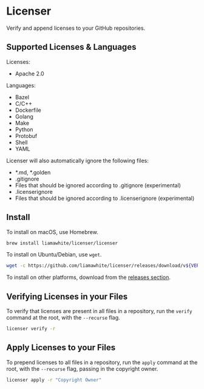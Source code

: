 # Licenser

Verify and append licenses to your GitHub repositories.

## Supported Licenses & Languages

Licenses:

- Apache 2.0

Languages:

- Bazel
- C/C++
- Dockerfile
- Golang
- Make
- Python
- Protobuf
- Shell
- YAML

Licenser will also automatically ignore the following files:

- *.md, *.golden
- .gitignore
- Files that should be ignored according to .gitignore (experimental)
- .licenserignore
- Files that should be ignored according to .licenserignore (experimental)

## Install

To install on macOS, use Homebrew.

```sh
brew install liamawhite/licenser/licenser
```

To install on Ubuntu/Debian, use `wget`.

```sh
wget -c https://github.com/liamawhite/licenser/releases/download/v${VERSION}/licenser_${VERSION}_Linux_x86_64.tar.gz -O - | sudo tar -xz -C /usr/bin
```

To install on other platforms, download from the [releases section](https://github.com/liamawhite/licenser/releases).

## Verifying Licenses in your Files

To verify that licenses are present in all files in a repository, run the `verify` command at the root, with the `--recurse` flag.

```sh
licenser verify -r
```

## Apply Licenses to your Files

To prepend licenses to all files in a repository, run the `apply` command at the root, with the `--recurse` flag, passing in the copyright owner.

```sh
licenser apply -r "Copyright Owner"
```
